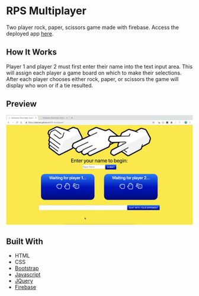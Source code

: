 # RPS Multiplayer

Two player rock, paper, scissors game made with firebase. Access the deployed app [here](https://ckernan.github.io/RPS-multiplayer/).

## How It Works

Player 1 and player 2 must first enter their name into the text input area. This will assign each player a game board on which to make their selections. After each player chooses either rock, paper, or scissors the game will display who won or if a tie resulted.

## Preview

![RPS Multiplayer GIF](/assets/images/RPS-DEMO.gif)

## Built With

* HTML
* CSS
* [Bootstrap](https://getbootstrap.com/)
* [Javascript](https://www.javascript.com/)
* [JQuery](https://jquery.com/)
* [Firebase](https://firebase.google.com/)